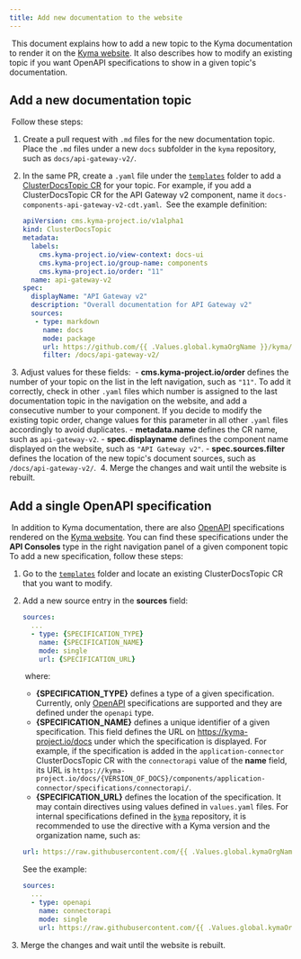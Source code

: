```yaml
---
title: Add new documentation to the website
---
```

​
This document explains how to add a new topic to the Kyma documentation to render it on the [Kyma website](https://kyma-project.io). It also describes how to modify an existing topic if you want OpenAPI specifications to show in a given topic's documentation.
​
## Add a new documentation topic
​
Follow these steps:

1. Create a pull request with `.md` files for the new documentation topic. Place the `.md` files under a new `docs` subfolder in the `kyma` repository, such as `docs/api-gateway-v2/`.

2. In the same PR, create a `.yaml` file under the [`templates`](https://github.com/kyma-project/kyma/tree/master/resources/core/charts/docs/charts/content-ui/templates) folder to add a [ClusterDocsTopic CR](https://kyma-project.io/docs/components/headless-cms/#custom-resource-cluster-docs-topic) for your topic. For example, if you add a ClusterDocsTopic CR for the API Gateway v2 component, name it `docs-components-api-gateway-v2-cdt.yaml`.
​
    See the example definition:
    ​
    ``` yaml
    apiVersion: cms.kyma-project.io/v1alpha1
    kind: ClusterDocsTopic
    metadata:
      labels:
        cms.kyma-project.io/view-context: docs-ui
        cms.kyma-project.io/group-name: components
        cms.kyma-project.io/order: "11"
      name: api-gateway-v2
    spec:
      displayName: "API Gateway v2"
      description: "Overall documentation for API Gateway v2"
      sources:
       - type: markdown
         name: docs
         mode: package
         url: https://github.com/{{ .Values.global.kymaOrgName }}/kyma/archive/{{ .Values.global.docs.clusterDocsTopicsVersion }}.zip
         filter: /docs/api-gateway-v2/
    ```
​
3. Adjust values for these fields:
​
    - **cms.kyma-project.io/order** defines the number of your topic on the list in the left navigation, such as `"11"`. To add it correctly, check in other `.yaml` files which number is assigned to the last documentation topic in the navigation on the website, and add a consecutive number to your component. If you decide to modify the existing topic order, change values for this parameter in all other `.yaml` files accordingly to avoid duplicates.
    - **metadata.name** defines the CR name, such as `api-gateway-v2`.
    - **spec.displayname** defines the component name displayed on the website, such as `"API Gateway v2"`.
    - **spec.sources.filter** defines the location of the new topic's document sources, such as `/docs/api-gateway-v2/`.
​
4. Merge the changes and wait until the website is rebuilt.
​
## Add a single OpenAPI specification
​
In addition to Kyma documentation, there are also [OpenAPI](https://swagger.io/specification/) specifications rendered on the [Kyma website](https://kyma-project.io). You can find these specifications under the **API Consoles** type in the right navigation panel of a given component topic
​
To add a new specification, follow these steps:
​
1. Go to the [`templates`](https://github.com/kyma-project/kyma/tree/master/resources/core/charts/docs/charts/content-ui/templates) folder and locate an existing ClusterDocsTopic CR that you want to modify.
​
2. Add a new source entry in the **sources** field:
​
    ``` yaml
    sources:
      ...
      - type: {SPECIFICATION_TYPE}
        name: {SPECIFICATION_NAME}
        mode: single
        url: {SPECIFICATION_URL}
    ```
   ​
   where:
  ​
    - **{SPECIFICATION_TYPE}** defines a type of a given specification. Currently, only [OpenAPI](https://swagger.io/specification/) specifications are supported and they are defined under the `openapi` type.
  ​
    - **{SPECIFICATION_NAME}** defines a unique identifier of a given specification. This field defines the URL on https://kyma-project.io/docs under which the specification is displayed. For example, if the specification is added in the `application-connector` ClusterDocsTopic CR with the `connectorapi` value of the **name** field, its URL is `https://kyma-project.io/docs/{VERSION_OF_DOCS}/components/application-connector/specifications/connectorapi/`.
  ​
    - **{SPECIFICATION_URL}** defines the location of the specification. It may contain directives using values defined in `values.yaml` files. For internal specifications defined in the [`kyma`](https://github.com/kyma-project/kyma) repository, it is recommended to use the directive with a Kyma version and the organization name, such as:
​
    ``` yaml
    url: https://raw.githubusercontent.com/{{ .Values.global.kymaOrgName }}/kyma/{{ .Values.global.docs.clusterDocsTopicsVersion }}/docs/application-connector/assets/connectorapi.yaml
    ```

    See the example:

    ``` yaml
    sources:
      ...
      - type: openapi
        name: connectorapi
        mode: single
        url: https://raw.githubusercontent.com/{{ .Values.global.kymaOrgName }}/kyma/{{ .Values.global.docs.clusterDocsTopicsVersion }}/docs/application-connector/assets/connectorapi.yaml
    ```
​
3. Merge the changes and wait until the website is rebuilt.
